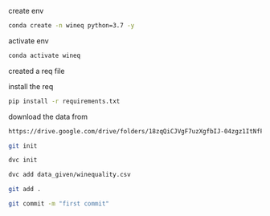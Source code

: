 create env 

```bash
conda create -n wineq python=3.7 -y
```

activate env
```bash
conda activate wineq
```

created a req file

install the req

```bash
pip install -r requirements.txt
```

download the data from 
```bash
https://drive.google.com/drive/folders/18zqQiCJVgF7uzXgfbIJ-04zgz1ItNfF5?usp=sharing
```

```bash
git init
```
```bash
dvc init 
```
```bash
dvc add data_given/winequality.csv
```
```bash
git add .
```
```bash
git commit -m "first commit"
```
